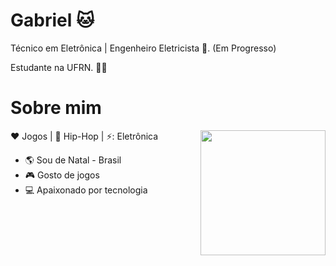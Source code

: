 



# Gabriel 🐱
<p align="left">
Técnico em Eletrônica | Engenheiro Eletricista 🔌. (Em Progresso)

Estudante na UFRN. :man_technologist: </p>


# Sobre mim
<img align="right" width="200" height="200" src="https://media.tenor.com/j14S2jclUA8AAAAC/street-fighter-sf3.gif"> 

:heart: Jogos | :black_heart: Hip-Hop | ⚡: Eletrônica

- :earth_americas: Sou de Natal - Brasil
- :video_game: Gosto de jogos
- 💻 Apaixonado por tecnologia 

